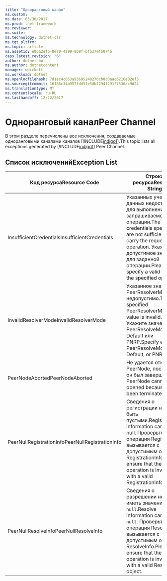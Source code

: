```yaml
---
title: "Одноранговый канал"
ms.custom: 
ms.date: 03/30/2017
ms.prod: .net-framework
ms.reviewer: 
ms.suite: 
ms.technology: dotnet-clr
ms.tgt_pltfrm: 
ms.topic: article
ms.assetid: e06a2efb-8e70-4299-8b0f-bfb37efb074b
caps.latest.revision: "6"
author: dotnet-bot
ms.author: dotnetcontent
manager: wpickett
ms.workload: dotnet
ms.openlocfilehash: 7d1ec4c053a93695240276cb8c0aac6216e02ef5
ms.sourcegitcommit: 16186c34a957fdd52e5db7294f291f7530ac9d24
ms.translationtype: MT
ms.contentlocale: ru-RU
ms.lasthandoff: 12/22/2017
---
```

# <a name="peer-channel"></a><span data-ttu-id="1071d-102">Одноранговый канал</span><span class="sxs-lookup"><span data-stu-id="1071d-102">Peer Channel</span></span>
<span data-ttu-id="1071d-103">В этом разделе перечислены все исключения, создаваемые одноранговыми каналами каналов [!INCLUDE[indigo1](../../../../../includes/indigo1-md.md)].</span><span class="sxs-lookup"><span data-stu-id="1071d-103">This topic lists all exceptions generated by [!INCLUDE[indigo1](../../../../../includes/indigo1-md.md)] Peer Channel.</span></span>  
  
## <a name="exception-list"></a><span data-ttu-id="1071d-104">Список исключений</span><span class="sxs-lookup"><span data-stu-id="1071d-104">Exception List</span></span>  
  
|<span data-ttu-id="1071d-105">Код ресурса</span><span class="sxs-lookup"><span data-stu-id="1071d-105">Resource Code</span></span>|<span data-ttu-id="1071d-106">Строка ресурса</span><span class="sxs-lookup"><span data-stu-id="1071d-106">Resource String</span></span>|  
|-------------------|---------------------|  
|<span data-ttu-id="1071d-107">InsufficientCredentials</span><span class="sxs-lookup"><span data-stu-id="1071d-107">InsufficientCredentials</span></span>|<span data-ttu-id="1071d-108">Указанных учетных данных недостаточно для выполнения запрашиваемой операции.</span><span class="sxs-lookup"><span data-stu-id="1071d-108">The credentials specified are not sufficient to carry the requested operation.</span></span> <span data-ttu-id="1071d-109">Укажите допустимое значение для заданной операции.</span><span class="sxs-lookup"><span data-stu-id="1071d-109">Please specify a valid value for the specified operation</span></span>|  
|<span data-ttu-id="1071d-110">InvalidResolverMode</span><span class="sxs-lookup"><span data-stu-id="1071d-110">InvalidResolverMode</span></span>|<span data-ttu-id="1071d-111">Указанное значение PeerResolverMode недопустимо.</span><span class="sxs-lookup"><span data-stu-id="1071d-111">The specified PeerResolverMode value is invalid.</span></span> <span data-ttu-id="1071d-112">Укажите значение PeerResolveMode.Auto, Default или PNRP.</span><span class="sxs-lookup"><span data-stu-id="1071d-112">Specify either PeerResolveMode.Auto, Default, or PNRP.</span></span>|  
|<span data-ttu-id="1071d-113">PeerNodeAborted</span><span class="sxs-lookup"><span data-stu-id="1071d-113">PeerNodeAborted</span></span>|<span data-ttu-id="1071d-114">Не удается открыть PeerNode, поскольку он был завершен.</span><span class="sxs-lookup"><span data-stu-id="1071d-114">The PeerNode cannot be opened because it has been terminated.</span></span>|  
|<span data-ttu-id="1071d-115">PeerNullRegistrationInfo</span><span class="sxs-lookup"><span data-stu-id="1071d-115">PeerNullRegistrationInfo</span></span>|<span data-ttu-id="1071d-116">Сведения о регистрации не могут быть пустыми.</span><span class="sxs-lookup"><span data-stu-id="1071d-116">Registration information cannot be null.</span></span> <span data-ttu-id="1071d-117">Проверьте, что операция Register вызывается с допустимым объектом RegistrationInfo.</span><span class="sxs-lookup"><span data-stu-id="1071d-117">Please ensure that the Register operation is invoked with a valid RegistrationInfo object.</span></span>|  
|<span data-ttu-id="1071d-118">PeerNullResolveInfo</span><span class="sxs-lookup"><span data-stu-id="1071d-118">PeerNullResolveInfo</span></span>|<span data-ttu-id="1071d-119">Сведения о разрешении не могут иметь значение `null`.</span><span class="sxs-lookup"><span data-stu-id="1071d-119">Resolve information cannot be `null`.</span></span> <span data-ttu-id="1071d-120">Проверьте, что операция Resolve вызывается с допустимым объектом ResolveInfo.</span><span class="sxs-lookup"><span data-stu-id="1071d-120">Please ensure that the Resolve operation is invoked with a valid ResolveInfo object.</span></span>|
